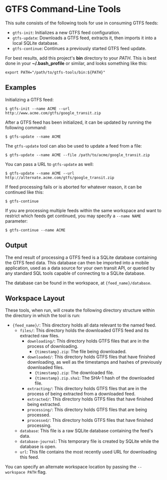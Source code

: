 # GTFS Command-Line Tools

This suite consists of the following tools for use in consuming GTFS feeds:

 * `gtfs-init`: Initializes a new GTFS feed configuration.
 * `gtfs-update`: Downloads a GTFS feed, extracts it, then imports it into a local SQLite database.
 * `gtfs-continue`: Continues a previously started GTFS feed update.

For best results, add this project's **bin** directory to your *PATH*. This is best done in your **~/.bash_profile**
or similar, and looks something like this:

    export PATH="/path/to/gtfs-tools/bin:${PATH}"

## Examples

Initializing a GTFS feed:

    $ gtfs-init --name ACME --url http://www.acme.com/gtfs/google_transit.zip

After a GTFS feed has been initialized, it can be updated by running the following command:

    $ gtfs-update --name ACME

The `gtfs-update` tool can also be used to update a feed from a file:

    $ gtfs-update --name ACME --file /path/to/acme/google_transit.zip

You can pass a URL to `gtfs-update` as well:

    $ gtfs-update --name ACME --url http://alternate.acme.com/gtfs/google_transit.zip

If feed processing fails or is aborted for whatever reason, it can be continued like this:

    $ gtfs-continue

If you are processing multiple feeds within the same workspace and want to restrict which feeds
get continued, you may specify a `--name NAME` parameter:

    $ gtfs-continue --name ACME

## Output

The end result of processing a GTFS feed is a SQLite database containing the GTFS feed data. This
database can then be imported into a mobile application, used as a data source for your own transit API,
or queried by any standard SQL tools capable of connecting to a SQLite database.

The database can be found in the workspace, at `{feed_name}/database`.

## Workspace Layout

These tools, when run, will create the following directory structure within the directory in which the tool is run:

 * `{feed_name}/`: This directory holds all data relevant to the named feed.
    * `files/`: This directory holds the downloaded GTFS feed and its extracted raw files.
       * `downloading/`: This directory holds GTFS files that are in the process of downloading.
         * `{timestamp}.zip`: The file being downloaded.
       * `downloaded/`: This directory holds GTFS files that have finished downloading, as well as the timestamps and hashes of previously downloaded files.
          * `{timestamp}.zip`: The downloaded file.
          * `{timestamp}.zip.sha1`: The SHA-1 hash of the downloaded file.
       * `extracting/`: This directory holds GTFS files that are in the process of being extracted from a downloaded feed.
       * `extracted/`: This directory holds GTFS files that have finished being extracted.
       * `processing/`: This directory holds GTFS files that are being processed.
       * `processed/`: This directory holds GTFS files that have finished processing.
    * `database`: This file is a raw SQLite database containing the feed's data.
    * `database-journal`: This temporary file is created by SQLite while the database is open.
    * `url`: This file contains the most recently used URL for downloading this feed.

You can specify an alternate workspace location by passing the `--workspace PATH` flag.
